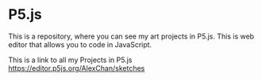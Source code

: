 # P5.js
This is a repository, where you can see my art projects in P5.js. This is web editor that allows you to code in JavaScript.

This is a link to all my Projects in P5.js
https://editor.p5js.org/AlexChan/sketches
